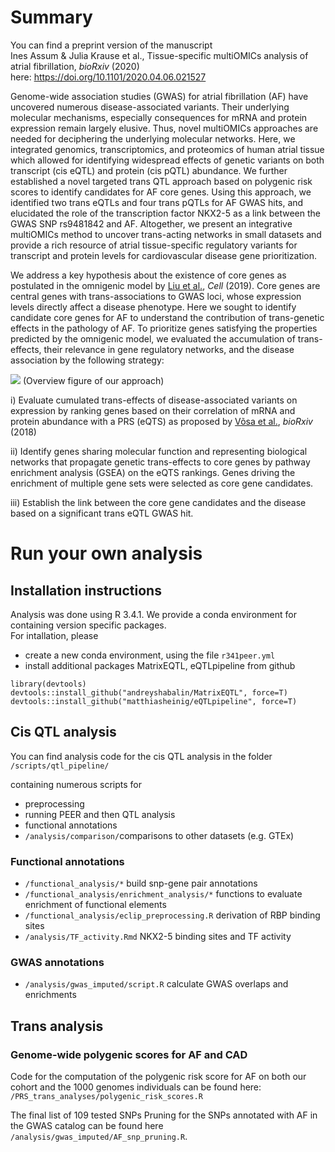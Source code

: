 # Summary

You can find a preprint version of the manuscript  
Ines Assum & Julia Krause et al., Tissue-specific multiOMICs analysis of atrial fibrillation, *bioRxiv* (2020)  
here:
https://doi.org/10.1101/2020.04.06.021527

Genome-wide association studies (GWAS) for atrial fibrillation (AF) have uncovered numerous disease-associated variants. Their underlying molecular mechanisms, especially consequences for mRNA and protein expression remain largely elusive. Thus, novel multiOMICs approaches are needed for deciphering the underlying molecular networks. Here, we integrated genomics, transcriptomics, and proteomics of human atrial tissue which allowed for identifying widespread effects of genetic variants on both transcript (cis eQTL) and protein (cis pQTL) abundance. We further established a novel targeted trans QTL approach based on polygenic risk scores to identify candidates for AF core genes. Using this approach, we identified two trans eQTLs and four trans pQTLs for AF GWAS hits, and elucidated the role of the transcription factor NKX2-5 as a link between the GWAS SNP rs9481842 and AF. Altogether, we present an integrative multiOMICs method to uncover trans-acting networks in small datasets and provide a rich resource of atrial tissue-specific regulatory variants for transcript and protein levels for cardiovascular disease gene prioritization.



We address a key hypothesis about the existence of core genes as postulated in the omnigenic model by [Liu et al.](https://doi.org/10.1016/j.cell.2019.04.014), *Cell* (2019). Core genes are central genes with trans-associations to GWAS loci, whose expression levels directly affect a disease phenotype. Here we sought to identify candidate core genes for AF to understand the contribution of trans-genetic effects in the pathology of AF. To prioritize genes satisfying the properties predicted by the omnigenic model, we evaluated the accumulation of trans-effects, their relevance in gene regulatory networks, and the disease association by the following strategy:

![](core_gene_model_schema.png)
(Overview figure of our approach)


i) Evaluate cumulated trans-effects of disease-associated variants on expression by ranking genes based on their correlation of mRNA and protein abundance with a PRS (eQTS) as proposed by [Võsa et al.](https://doi.org/10.1101/447367), *bioRxiv* (2018)

ii) Identify genes sharing molecular function and representing biological networks that propagate genetic trans-effects to core genes by pathway enrichment analysis (GSEA) on the eQTS rankings. Genes driving the enrichment of multiple gene sets were selected as core gene candidates.

iii) Establish the link between the core gene candidates and the disease based on a significant trans eQTL GWAS hit.



# Run your own analysis


## Installation instructions
Analysis was done using R 3.4.1. We provide a conda environment for containing version specific packages.  
For intallation, please
* create a new conda environment, using the file `r341peer.yml`
* install additional packages MatrixEQTL, eQTLpipeline from github
```
library(devtools)
devtools::install_github("andreyshabalin/MatrixEQTL", force=T)
devtools::install_github("matthiasheinig/eQTLpipeline", force=T)
```


## Cis QTL analysis

You can find analysis code for the cis QTL analysis in the folder
`/scripts/qtl_pipeline/`

containing numerous scripts for
* preprocessing
* running PEER and then QTL analysis
* functional annotations
* `/analysis/comparison/`comparisons to other datasets (e.g. GTEx)

### Functional annotations
* `/functional_analysis/*` build snp-gene pair annotations
* `/functional_analysis/enrichment_analysis/*` functions to evaluate enrichment of functional elements
* `/functional_analysis/eclip_preprocessing.R` derivation of RBP binding sites
* `/analysis/TF_activity.Rmd` NKX2-5 binding sites and TF activity

### GWAS annotations
* `/analysis/gwas_imputed/script.R` calculate GWAS overlaps and enrichments


## Trans analysis

### Genome-wide polygenic scores for AF and CAD

Code for the computation of the polygenic risk score for AF on both our cohort and the 1000 genomes individuals can be found here: `/PRS_trans_analyses/polygenic_risk_scores.R`

The final list of 109 tested SNPs Pruning for the SNPs annotated with AF in the GWAS catalog can be found here `/analysis/gwas_imputed/AF_snp_pruning.R`.
